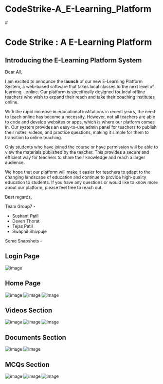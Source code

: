 # CodeStrike-A_E-Learning_Platform
#<h1>Code Strike : A E-Learning Platform</h1>

<h2>Introducing the E-Learning Platform System</h2>

Dear All,

I am excited to announce the <b>launch</b> of our new E-Learning Platform System, a web-based software that takes local classes to the next level of learning - online. Our platform is specifically designed for local offline teachers who wish to expand their reach and take their coaching institutes online.

With the rapid increase in educational institutions in recent years, the need to teach online has become a necessity. However, not all teachers are able to code and develop websites or apps, which is where our platform comes in. Our system provides an easy-to-use admin panel for teachers to publish their notes, videos, and practice questions, making it simple for them to transition to online teaching.

Only students who have joined the course or have permission will be able to view the materials published by the teacher. This provides a secure and efficient way for teachers to share their knowledge and reach a larger audience.

We hope that our platform will make it easier for teachers to adapt to the changing landscape of education and continue to provide high-quality education to students. If you have any questions or would like to know more about our platform, please feel free to reach out.

Best regards,

Team Group7 -
  - Sushant Patil
  - Deven Thorat
  - Tejas Patil
  - Swapnil Shivpuje
  
  
Some Snapshots - 
  
<h2>Login Page</h2>

![image](https://user-images.githubusercontent.com/120216151/215721526-223f82da-14f8-41e4-9725-fceeeac2a48f.png)

<h2>Home Page</h2>
  
![image](https://user-images.githubusercontent.com/120216151/215721193-6e6487cf-2fdc-4421-b094-17253def3ed8.png)
![image](https://user-images.githubusercontent.com/120216151/215721207-26cef49d-defd-4e41-8f9c-323aa90d4051.png)
![image](https://user-images.githubusercontent.com/120216151/215721263-29214225-344f-4608-84b4-06e2d9a1957f.png)

<h2>Videos Section</h2>

![image](https://user-images.githubusercontent.com/120216151/215721659-22d4282a-df96-499c-bcfc-06e826012717.png)
![image](https://user-images.githubusercontent.com/120216151/215721677-0957ab85-724a-407d-b381-6a79bc409117.png)
![image](https://user-images.githubusercontent.com/120216151/215721705-2b09bd1f-bd43-4708-8938-75403307bad1.png)

<h2>Documents Section</h2>

![image](https://user-images.githubusercontent.com/120216151/215721777-42291d6b-7800-4149-a1a4-af80e8401cf5.png)
![image](https://user-images.githubusercontent.com/120216151/215721804-de5d3527-9c12-4780-a36f-e7caecce0cad.png)

<h2>MCQs Section</h2>

![image](https://user-images.githubusercontent.com/120216151/215721889-6f5d5080-77e3-40db-b579-7c5a085da701.png)
![image](https://user-images.githubusercontent.com/120216151/215721901-1dd87e5c-401c-4fbd-bb36-d7761521df32.png)
![image](https://user-images.githubusercontent.com/120216151/215721927-69c1d921-ca3c-4998-b89f-b931d787e0b2.png)


